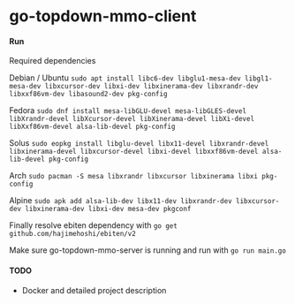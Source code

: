 # go-topdown-mmo-client

#### Run
Required dependencies

Debian / Ubuntu
`sudo apt install libc6-dev libglu1-mesa-dev libgl1-mesa-dev libxcursor-dev libxi-dev libxinerama-dev libxrandr-dev libxxf86vm-dev libasound2-dev pkg-config`

Fedora
`sudo dnf install mesa-libGLU-devel mesa-libGLES-devel libXrandr-devel libXcursor-devel libXinerama-devel libXi-devel libXxf86vm-devel alsa-lib-devel pkg-config`

Solus
`sudo eopkg install libglu-devel libx11-devel libxrandr-devel libxinerama-devel libxcursor-devel libxi-devel libxxf86vm-devel alsa-lib-devel pkg-config`

Arch
`sudo pacman -S mesa libxrandr libxcursor libxinerama libxi pkg-config`

Alpine
`sudo apk add alsa-lib-dev libx11-dev libxrandr-dev libxcursor-dev libxinerama-dev libxi-dev mesa-dev pkgconf`

Finally resolve ebiten dependency with `go get github.com/hajimehoshi/ebiten/v2`

Make sure go-topdown-mmo-server is running and run with
`go run main.go`

#### TODO
  - Docker and detailed project description
